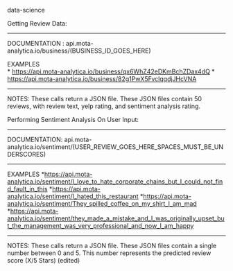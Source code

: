 data-science




Getting Review Data:
________
DOCUMENTATION : api.mota-analytica.io/business/(BUSINESS_ID_GOES_HERE)

EXAMPLES  
         * https://api.mota-analytica.io/business/qx6WhZ42eDKmBchZDax4dQ
         * https://api.mota-analytica.io/business/82g1PwX5FvclqqdjJHcVNA
_____
NOTES:   These calls return a JSON file. These JSON files contain 50 reviews, with review text, yelp rating, and sentiment analysis rating.



 Performing Sentiment Analysis On User Input:
________
DOCUMENTATION:  api.mota-analytica.io/sentiment/(USER_REVIEW_GOES_HERE_SPACES_MUST_BE_UNDERSCORES)
______
EXAMPLES 
         *https://api.mota-analytica.io/sentiment/I_love_to_hate_corporate_chains_but_I_could_not_find_fault_in_this
         *https://api.mota-analytica.io/sentiment/I_hated_this_restaurant
         *https://api.mota-analytica.io/sentiment/They_spilled_coffee_on_my_shirt_I_am_mad
         *https://api.mota-analytica.io/sentiment/they_made_a_mistake_and_I_was_originally_upset_but_the_management_was_very_professional_and_now_I_am_happy


----------
NOTES: These calls return a JSON file. These JSON files contain a single number between 0 and 5. This number represents the predicted review score (X/5 Stars) (edited) 
